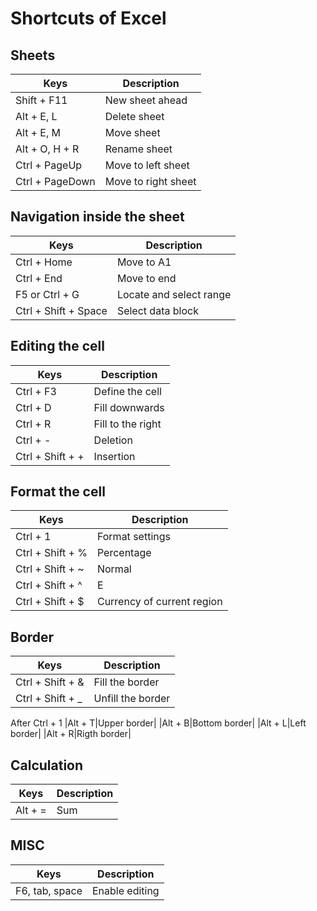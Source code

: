 
# Shortcuts of Excel

## Sheets
|Keys|Description|
|---|---|
|Shift + F11|New sheet ahead|
|Alt + E, L|Delete sheet|
|Alt + E, M|Move sheet|
|Alt + O, H + R|Rename sheet|
|Ctrl + PageUp|Move to left sheet|
|Ctrl + PageDown|Move to right sheet|

## Navigation inside the sheet
|Keys|Description|
|---|---|
|Ctrl + Home|Move to A1|
|Ctrl + End|Move to end|
|F5 or Ctrl + G|Locate and select range|
|Ctrl + Shift + Space|Select data block|

## Editing the cell
|Keys|Description|
|---|---|
|Ctrl + F3|Define the cell|
|Ctrl + D|Fill downwards|
|Ctrl + R|Fill to the right|
|Ctrl + -|Deletion|
|Ctrl + Shift + +|Insertion|

## Format the cell
|Keys|Description|
|---|---|
|Ctrl + 1|Format settings|
|Ctrl + Shift + %|Percentage|
|Ctrl + Shift + ~|Normal|
|Ctrl + Shift + ^|E|
|Ctrl + Shift + $|Currency of current region|

## Border
|Keys|Description|
|---|---|
|Ctrl + Shift + &|Fill the border|
|Ctrl + Shift + _ |Unfill the border|
After Ctrl + 1
|Alt + T|Upper border|
|Alt + B|Bottom border|
|Alt + L|Left border|
|Alt + R|Rigth border|

## Calculation
|Keys|Description|
|---|---|
|Alt + =|Sum|

## MISC
|Keys|Description|
|---|---|
|F6, tab, space|Enable editing|
